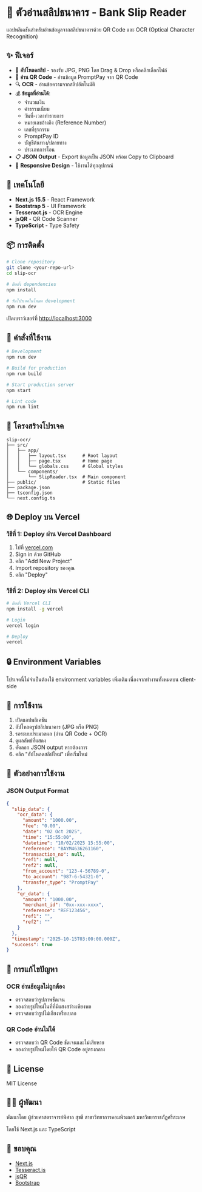# 🏦 ตัวอ่านสลิปธนาคาร - Bank Slip Reader

แอปพลิเคชันสำหรับอ่านข้อมูลจากสลิปธนาคารด้วย QR Code และ OCR (Optical Character Recognition)

## ✨ ฟีเจอร์

- 📸 **อัปโหลดสลิป** - รองรับ JPG, PNG โดย Drag & Drop หรือคลิกเลือกไฟล์
- 📱 **อ่าน QR Code** - อ่านข้อมูล PromptPay จาก QR Code
- 🔍 **OCR** - อ่านข้อความจากสลิปอัตโนมัติ
- 💰 **ข้อมูลที่อ่านได้**:
  - จำนวนเงิน
  - ค่าธรรมเนียม
  - วันที่-เวลาทำรายการ
  - หมายเลขอ้างอิง (Reference Number)
  - เลขที่ธุรกรรม
  - PromptPay ID
  - บัญชีต้นทาง/ปลายทาง
  - ประเภทการโอน
- 📋 **JSON Output** - Export ข้อมูลเป็น JSON พร้อม Copy to Clipboard
- 📱 **Responsive Design** - ใช้งานได้ทุกอุปกรณ์

## 🚀 เทคโนโลยี

- **Next.js 15.5** - React Framework
- **Bootstrap 5** - UI Framework
- **Tesseract.js** - OCR Engine
- **jsQR** - QR Code Scanner
- **TypeScript** - Type Safety

## 📦 การติดตั้ง

```bash
# Clone repository
git clone <your-repo-url>
cd slip-ocr

# ติดตั้ง dependencies
npm install

# รันโปรเจคในโหมด development
npm run dev
```

เปิดเบราว์เซอร์ที่ [http://localhost:3000](http://localhost:3000)

## 🔧 คำสั่งที่ใช้งาน

```bash
# Development
npm run dev

# Build for production
npm run build

# Start production server
npm start

# Lint code
npm run lint
```

## 📁 โครงสร้างโปรเจค

```
slip-ocr/
├── src/
│   ├── app/
│   │   ├── layout.tsx      # Root layout
│   │   ├── page.tsx        # Home page
│   │   └── globals.css     # Global styles
│   └── components/
│       └── SlipReader.tsx  # Main component
├── public/                 # Static files
├── package.json
├── tsconfig.json
└── next.config.ts
```

## 🌐 Deploy บน Vercel

### วิธีที่ 1: Deploy ผ่าน Vercel Dashboard

1. ไปที่ [vercel.com](https://vercel.com)
2. Sign in ด้วย GitHub
3. คลิก "Add New Project"
4. Import repository ของคุณ
5. คลิก "Deploy"

### วิธีที่ 2: Deploy ผ่าน Vercel CLI

```bash
# ติดตั้ง Vercel CLI
npm install -g vercel

# Login
vercel login

# Deploy
vercel
```

## 🔒 Environment Variables

โปรเจคนี้ไม่จำเป็นต้องใช้ environment variables เพิ่มเติม เนื่องจากทำงานทั้งหมดบน client-side

## 📝 การใช้งาน

1. เปิดแอปพลิเคชัน
2. อัปโหลดรูปสลิปธนาคาร (JPG หรือ PNG)
3. รอระบบประมวลผล (อ่าน QR Code + OCR)
4. ดูผลลัพธ์ที่แสดง
5. คัดลอก JSON output หากต้องการ
6. คลิก "อัปโหลดสลิปใหม่" เพื่อเริ่มใหม่

## 🎯 ตัวอย่างการใช้งาน

### JSON Output Format

```json
{
  "slip_data": {
    "ocr_data": {
      "amount": "1000.00",
      "fee": "0.00",
      "date": "02 Oct 2025",
      "time": "15:55:00",
      "datetime": "10/02/2025 15:55:00",
      "reference": "BAYM4636261160",
      "transaction_no": null,
      "ref1": null,
      "ref2": null,
      "from_account": "123-4-56789-0",
      "to_account": "987-6-54321-0",
      "transfer_type": "PromptPay"
    },
    "qr_data": {
      "amount": "1000.00",
      "merchant_id": "0xx-xxx-xxxx",
      "reference": "REF123456",
      "ref1": "",
      "ref2": ""
    }
  },
  "timestamp": "2025-10-15T03:00:00.000Z",
  "success": true
}
```

## 🐛 การแก้ไขปัญหา

### OCR อ่านข้อมูลไม่ถูกต้อง
- ตรวจสอบว่ารูปภาพชัดเจน
- ลองถ่ายรูปใหม่ในที่ที่มีแสงสว่างเพียงพอ
- ตรวจสอบว่ารูปไม่เอียงหรือเบลอ

### QR Code อ่านไม่ได้
- ตรวจสอบว่า QR Code ชัดเจนและไม่เสียหาย
- ลองถ่ายรูปใหม่โดยให้ QR Code อยู่ตรงกลาง

## 📄 License

MIT License

## 👨‍💻 ผู้พัฒนา

พัฒนาโดย
ผู้ช่วยศาสตราจารย์พิศาล สุขขี
สาขาวิทยาการคอมพิวเตอร์
มหาวิทยาราชภัฏศรีสะเกษ

โดยใช้ Next.js และ TypeScript

## 🙏 ขอบคุณ

- [Next.js](https://nextjs.org/)
- [Tesseract.js](https://tesseract.projectnaptha.com/)
- [jsQR](https://github.com/cozmo/jsQR)
- [Bootstrap](https://getbootstrap.com/)
